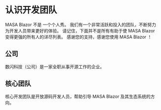 ﻿# 认识开发团队

MASA Blazor 不是 一个个人秀。 我们有一个非常活跃和投入的团队，不断努力为开发人员带来更好的体验。 请记住，下面并不是所有有助于使 MASA Blazor 变得更强的所有人的详尽列表。 感谢您的支持，感谢您使用 MASA Blazor ！

## 公司

数闪科技（公司）是一家全职从事开源工作的企业。
<team-members name="鬼谷子" 
              position="CTO @ ShuShan" 
              city="Hangzhou,CN" 
              nationality="Chinese" 
              github-url="https://github.com/doddgu" 
              avatar="https://cdn.masastack.com/stack/images/website/masa-blazor/CompanyUsingUs1.png">
</team-members>

## 核心团队

核心开发团队是开放源码开发人员，帮助引导 MASA Blazor 及其生态系统的方向。

<team-members name="capdiem" 
              position="Developer" 
              city="Hangzhou,CN" 
              nationality="Chinese" 
              github-url="https://github.com/capdiem" 
              avatar="https://cdn.masastack.com/stack/images/website/masa-blazor/avatar3.png">
</team-members>

<team-members name="王增星" 
              position="Developer" 
              city="Hangzhou,CN" 
              nationality="Chinese" 
              github-url="https://github.com/wangzengxing" 
              avatar="https://cdn.masastack.com/stack/images/website/masa-blazor/avatar2.png">
</team-members>

